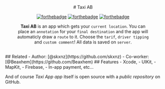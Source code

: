 <div align="center" style="margin: 30px;">
# Taxi AB

[![forthebadge](http://forthebadge.com/images/badges/made-with-swift.svg)](http://forthebadge.com)
[![forthebadge](http://forthebadge.com/images/badges/built-with-love.svg)](http://forthebadge.com)
[![forthebadge](https://forthebadge.com/images/badges/for-you.svg)](https://forthebadge.com)

**Taxi AB** is an app which gets your `current location`. You can place an `annotation` for your `final destination` and the app will automaticly draw a `route` to it. Choose the `tarif`, `driver tipping` and `custom comment`! All data is saved on `server`.
</div>
## Related
- Author: [@skxnz](https://github.com/skxnz)
- Co-worker: [@Beaxhem](https://github.com/Beaxhem)
## Features
- Xcode,
- UIKit,
- MapKit,
- Firebase,
- In-app payment, etc...

And of course _Taxi App app_ itself is open source with a _public repository_ 
on GitHub.
